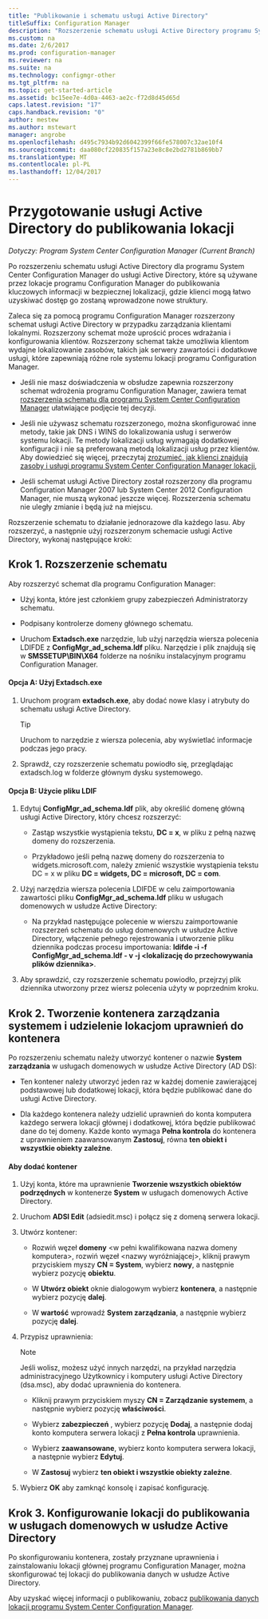 ```yaml
---
title: "Publikowanie i schematu usługi Active Directory"
titleSuffix: Configuration Manager
description: "Rozszerzenie schematu usługi Active Directory programu System Center Configuration Manager w celu uproszczenia procesu wdrażania i konfigurowania klientów."
ms.custom: na
ms.date: 2/6/2017
ms.prod: configuration-manager
ms.reviewer: na
ms.suite: na
ms.technology: configmgr-other
ms.tgt_pltfrm: na
ms.topic: get-started-article
ms.assetid: bc15ee7e-4d0a-4463-ae2c-f72d8d45d65d
caps.latest.revision: "17"
caps.handback.revision: "0"
author: mestew
ms.author: mstewart
manager: angrobe
ms.openlocfilehash: d495c7934b92d6042399f66fe578007c32ae10f4
ms.sourcegitcommit: daa080cf220835f157a23e8c8e2bd2781b869bb7
ms.translationtype: MT
ms.contentlocale: pl-PL
ms.lasthandoff: 12/04/2017
---
```

# <a name="prepare-active-directory-for-site-publishing"></a>Przygotowanie usługi Active Directory do publikowania lokacji

*Dotyczy: Program System Center Configuration Manager (Current Branch)*

Po rozszerzeniu schematu usługi Active Directory dla programu System Center Configuration Manager do usługi Active Directory, które są używane przez lokacje programu Configuration Manager do publikowania kluczowych informacji w bezpiecznej lokalizacji, gdzie klienci mogą łatwo uzyskiwać dostęp go zostaną wprowadzone nowe struktury.  

Zaleca się za pomocą programu Configuration Manager rozszerzony schemat usługi Active Directory w przypadku zarządzania klientami lokalnymi. Rozszerzony schemat może uprościć proces wdrażania i konfigurowania klientów. Rozszerzony schemat także umożliwia klientom wydajne lokalizowanie zasobów, takich jak serwery zawartości i dodatkowe usługi, które zapewniają różne role systemu lokacji programu Configuration Manager.  

-   Jeśli nie masz doświadczenia w obsłudze zapewnia rozszerzony schemat wdrożenia programu Configuration Manager, zawiera temat [rozszerzenia schematu dla programu System Center Configuration Manager](../../../core/plan-design/network/schema-extensions.md) ułatwiające podjęcie tej decyzji.  

-   Jeśli nie używasz schematu rozszerzonego, można skonfigurować inne metody, takie jak DNS i WINS do lokalizowania usług i serwerów systemu lokacji. Te metody lokalizacji usług wymagają dodatkowej konfiguracji i nie są preferowaną metodą lokalizacji usług przez klientów. Aby dowiedzieć się więcej, przeczytaj [zrozumieć, jak klienci znajdują zasoby i usługi programu System Center Configuration Manager lokacji](../../../core/plan-design/hierarchy/understand-how-clients-find-site-resources-and-services.md),  

-   Jeśli schemat usługi Active Directory został rozszerzony dla programu Configuration Manager 2007 lub System Center 2012 Configuration Manager, nie muszą wykonać jeszcze więcej. Rozszerzenia schematu nie uległy zmianie i będą już na miejscu.  

Rozszerzenie schematu to działanie jednorazowe dla każdego lasu. Aby rozszerzyć, a następnie użyj rozszerzonym schemacie usługi Active Directory, wykonaj następujące kroki:  

## <a name="step-1-extend-the-schema"></a>Krok 1. Rozszerzenie schematu  
Aby rozszerzyć schemat dla programu Configuration Manager:  

-   Użyj konta, które jest członkiem grupy zabezpieczeń Administratorzy schematu.  

-   Podpisany kontrolerze domeny głównego schematu.  

-   Uruchom **Extadsch.exe** narzędzie, lub użyj narzędzia wiersza polecenia LDIFDE z **ConfigMgr_ad_schema.ldf** pliku. Narzędzie i plik znajdują się w **SMSSETUP\BIN\X64** folderze na nośniku instalacyjnym programu Configuration Manager.  

#### <a name="option-a-use-extadschexe"></a>Opcja A: Użyj Extadsch.exe  

1.  Uruchom program **extadsch.exe**, aby dodać nowe klasy i atrybuty do schematu usługi Active Directory.  

    > [!TIP]  
    >  Uruchom to narzędzie z wiersza polecenia, aby wyświetlać informacje podczas jego pracy.  

2.  Sprawdź, czy rozszerzenie schematu powiodło się, przeglądając extadsch.log w folderze głównym dysku systemowego.  

#### <a name="option-b-use-the-ldif-file"></a>Opcja B: Użycie pliku LDIF  

1.  Edytuj **ConfigMgr_ad_schema.ldf** plik, aby określić domenę główną usługi Active Directory, który chcesz rozszerzyć:  

    -   Zastąp wszystkie wystąpienia tekstu, **DC = x**, w pliku z pełną nazwę domeny do rozszerzenia.  

    -   Przykładowo jeśli pełną nazwę domeny do rozszerzenia to widgets.microsoft.com, należy zmienić wszystkie wystąpienia tekstu DC = x w pliku **DC = widgets, DC = microsoft, DC = com**.  

2.  Użyj narzędzia wiersza polecenia LDIFDE w celu zaimportowania zawartości pliku **ConfigMgr_ad_schema.ldf** pliku w usługach domenowych w usłudze Active Directory:  

    -   Na przykład następujące polecenie w wierszu zaimportowanie rozszerzeń schematu do usług domenowych w usłudze Active Directory, włączenie pełnego rejestrowania i utworzenie pliku dziennika podczas procesu importowania: **ldifde -i -f ConfigMgr_ad_schema.ldf - v -j &lt;lokalizację do przechowywania plików dziennika\>**.  

3.  Aby sprawdzić, czy rozszerzenie schematu powiodło, przejrzyj plik dziennika utworzony przez wiersz polecenia użyty w poprzednim kroku.  

## <a name="step-2--create-the-system-management-container-and-grant-sites-permissions-to-the-container"></a>Krok 2.  Tworzenie kontenera zarządzania systemem i udzielenie lokacjom uprawnień do kontenera  
 Po rozszerzeniu schematu należy utworzyć kontener o nazwie **System zarządzania** w usługach domenowych w usłudze Active Directory (AD DS):  

-   Ten kontener należy utworzyć jeden raz w każdej domenie zawierającej podstawowej lub dodatkowej lokacji, która będzie publikować dane do usługi Active Directory.  

-   Dla każdego kontenera należy udzielić uprawnień do konta komputera każdego serwera lokacji głównej i dodatkowej, która będzie publikować dane do tej domeny. Każde konto wymaga **Pełna kontrola** do kontenera z uprawnieniem zaawansowanym **Zastosuj**, równa **ten obiekt i wszystkie obiekty zależne**.  

#### <a name="to-add-the-container"></a>Aby dodać kontener  

1.  Użyj konta, które ma uprawnienie **Tworzenie wszystkich obiektów podrzędnych** w kontenerze **System** w usługach domenowych Active Directory.  

2.  Uruchom **ADSI Edit** (adsiedit.msc) i połącz się z domeną serwera lokacji.  

3.  Utwórz kontener:  

    -   Rozwiń węzeł **domeny** &lt;w pełni kwalifikowana nazwa domeny komputera\>, rozwiń węzeł &lt;nazwy wyróżniającej\>, kliknij prawym przyciskiem myszy **CN = System**, wybierz **nowy**, a następnie wybierz pozycję **obiektu**.  

    -   W **Utwórz obiekt** oknie dialogowym wybierz **kontenera**, a następnie wybierz pozycję **dalej**.  

    -   W **wartość** wprowadź **System zarządzania**, a następnie wybierz pozycję **dalej**.  

4.  Przypisz uprawnienia:  

    > [!NOTE]  
    >  Jeśli wolisz, możesz użyć innych narzędzi, na przykład narzędzia administracyjnego Użytkownicy i komputery usługi Active Directory (dsa.msc), aby dodać uprawnienia do kontenera.  

    -   Kliknij prawym przyciskiem myszy **CN = Zarządzanie systemem**, a następnie wybierz pozycję **właściwości**.  

    -   Wybierz **zabezpieczeń** , wybierz pozycję **Dodaj**, a następnie dodaj konto komputera serwera lokacji z **Pełna kontrola** uprawnienia.  

    -   Wybierz **zaawansowane**, wybierz konto komputera serwera lokacji, a następnie wybierz **Edytuj**.  

    -   W **Zastosuj** wybierz **ten obiekt i wszystkie obiekty zależne**.  

5.  Wybierz **OK** aby zamknąć konsolę i zapisać konfigurację.  

## <a name="step-3-set-up-sites-to-publish-to-active-directory-domain-services"></a>Krok 3. Konfigurowanie lokacji do publikowania w usługach domenowych w usłudze Active Directory  
 Po skonfigurowaniu kontenera, zostały przyznane uprawnienia i zainstalowaniu lokacji głównej programu Configuration Manager, można skonfigurować tej lokacji do publikowania danych w usłudze Active Directory.  

 Aby uzyskać więcej informacji o publikowaniu, zobacz [publikowania danych lokacji programu System Center Configuration Manager](../../../core/servers/deploy/configure/publish-site-data.md).  
